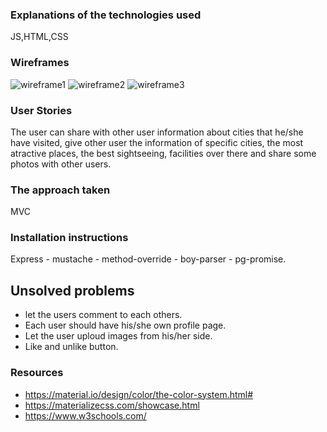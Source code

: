
### Explanations of the technologies used
JS,HTML,CSS
### Wireframes
![wireframe1](https://user-images.githubusercontent.com/44347549/50268783-29a97b80-043d-11e9-9d9f-913fbe35904d.png)
![wireframe2](https://user-images.githubusercontent.com/44347549/50268784-29a97b80-043d-11e9-8c9f-4e719b6c5e82.png)
![wireframe3](https://user-images.githubusercontent.com/44347549/50268785-29a97b80-043d-11e9-8b0b-e345f1182dee.png)

### User Stories
The user can share with other user information about cities that he/she have visited, give other user the information of specific cities, the most atractive places, the best sightseeing, facilities over there and share some photos with other users.
### The approach taken
MVC
### Installation instructions
Express - mustache - method-override - boy-parser - pg-promise.
## Unsolved problems
* let the users comment to each others.
* Each user should have his/she own profile page.
* Let the user uploud images from his/her side.
* Like and unlike button.

### Resources
* https://material.io/design/color/the-color-system.html#
* https://materializecss.com/showcase.html
* https://www.w3schools.com/



